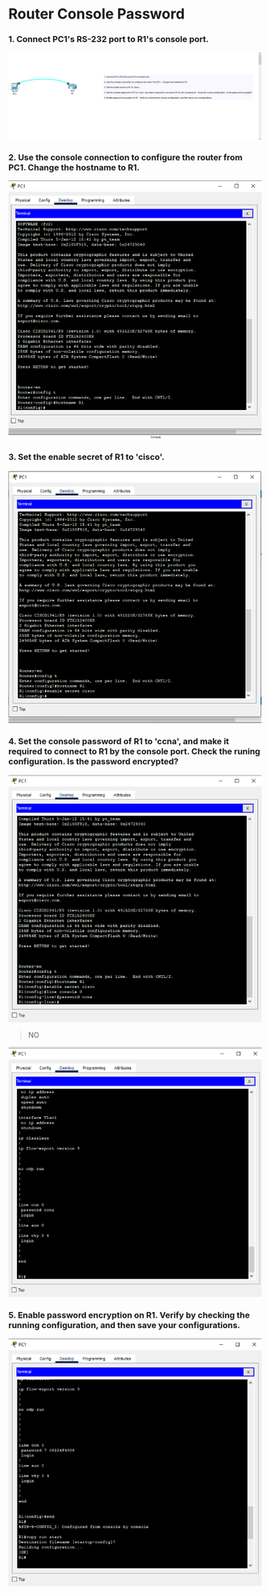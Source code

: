 Router Console Password<a name="TOP"></a>
===================

### 1. Connect PC1's RS-232 port to R1's console port. ###
![picture alt](../Router%20Console%20Password/images/a.png "Title is optional")

### 2. Use the console connection to configure the router from PC1.  Change the hostname to R1. ###
![picture alt](../Router%20Console%20Password/images/b.png "Title is optional")

### 3. Set the enable secret of R1 to 'cisco'. ###
![picture alt](../Router%20Console%20Password/images/c.png "Title is optional")

### 4. Set the console password of R1 to 'ccna', and make it required to connect to R1 by the console port.  Check the runing configuration.  Is the password encrypted? ###

![picture alt](../Router%20Console%20Password/images/da.png "Title is optional")

>NO

![picture alt](../Router%20Console%20Password/images/db.png "Title is optional")

### 5. Enable password encryption on R1.  Verify by checking the running configuration, and then save your configurations. ###
![picture alt](../Router%20Console%20Password/images/e.png "Title is optional")

